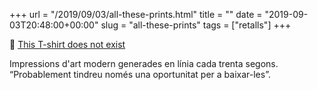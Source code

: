 +++
url = "/2019/09/03/all-these-prints.html"
title = ""
date = "2019-09-03T20:48:00+00:00"
slug = "all-these-prints"
tags = ["retalls"]
+++

📎 [This T-shirt does not exist](https://github.com/EvgenyKashin/ganarts)

Impressions d'art modern generades en línia cada trenta segons. “Probablement tindreu només una oportunitat per a baixar-les”.
